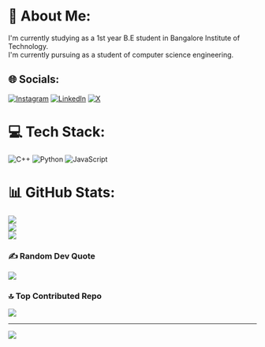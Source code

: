 # 💫 About Me:
I'm currently studying as a 1st year B.E student in Bangalore Institute of Technology.<br>I'm currently pursuing as a student of computer science engineering.<br>


## 🌐 Socials:
[![Instagram](https://img.shields.io/badge/Instagram-%23E4405F.svg?logo=Instagram&logoColor=white)](https://instagram.com/https://www.instagram.com/keshava_g_03/#) [![LinkedIn](https://img.shields.io/badge/LinkedIn-%230077B5.svg?logo=linkedin&logoColor=white)](https://linkedin.com/in/https://www.linkedin.com/in/keshava-g-047469329/) [![X](https://img.shields.io/badge/X-black.svg?logo=X&logoColor=white)](https://x.com/Keshava.G) 

# 💻 Tech Stack:
![C++](https://img.shields.io/badge/c++-%2300599C.svg?style=plastic&logo=c%2B%2B&logoColor=white) ![Python](https://img.shields.io/badge/python-3670A0?style=plastic&logo=python&logoColor=ffdd54) ![JavaScript](https://img.shields.io/badge/javascript-%23323330.svg?style=plastic&logo=javascript&logoColor=%23F7DF1E)
# 📊 GitHub Stats:
![](https://github-readme-stats.vercel.app/api?username=03keshavag&theme=bear&hide_border=false&include_all_commits=false&count_private=true)<br/>
![](https://github-readme-streak-stats.herokuapp.com/?user=03keshavag&theme=bear&hide_border=false)<br/>
![](https://github-readme-stats.vercel.app/api/top-langs/?username=03keshavag&theme=bear&hide_border=false&include_all_commits=false&count_private=true&layout=compact)

### ✍️ Random Dev Quote
![](https://quotes-github-readme.vercel.app/api?type=vetical&theme=tokyonight)

### 🔝 Top Contributed Repo
![](https://github-contributor-stats.vercel.app/api?username=03keshavag&limit=5&theme=tokyonight&combine_all_yearly_contributions=true)

---
[![](https://visitcount.itsvg.in/api?id=03keshavag&icon=3&color=8)](https://visitcount.itsvg.in)

<!-- Proudly created with GPRM ( https://gprm.itsvg.in ) -->
